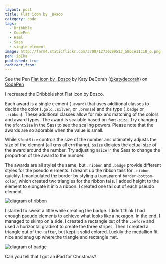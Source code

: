 ```yaml
---
layout: post
title: Flat icon by _Bosco
category: code
tags:
  - Dribbble
  - CodePen
  - Haml
  - Sass
  - single element
image: http://farm4.staticflickr.com/3708/12730299513_58bce11c10_o.png
pen: ipEka
published: true
redirect_from: 
---
```



<p data-height="500" data-theme-id="97" data-slug-hash="ipEka" data-user="katydecorah" data-default-tab="result" class='codepen'>See the Pen <a href='http://codepen.io/katydecorah/pen/ipEka'>Flat icon by _Bosco</a> by Katy DeCorah (<a href='http://codepen.io/katydecorah'>@katydecorah</a>) on <a href='http://codepen.io'>CodePen</a></p>

I recreated the Dribbble shot Flat icon by Bosco. 

Each award is a single element (`.award`) that uses additional classes to decide the color (`.gold`, `.silver`, or `.bronze`) and the type (`.badge` or `.ribbon`). These additional classes allow for mix and matching of the colors and award types. The award is scalable based on `font-size`. Try changing the `$fontSize` in the Sass to see the scaling powers. Please note that the awards are so adorable when the value is small.

While `$fontSize` controls the size of the number and ultimately adjusts the size of the element (all ems all errrthang), `$size` dictates the actual size of the award around the number. Try adjusting `$size` in the Sass to change the proportion of the award to the number.

The awards are all styled the same, but `.ribbon` and `.badge` provide different styles for the pseudo elements. I dreamt up the ribbon tails for `.ribbon` quickly. I manipulated the border by styling a transparent `border-bottom-color`, which created two triangles for the ribbon tails. I added height to the element to elongate it into a ribbon. I created one tail out of each pseudo element.

![diagram of ribbon](http://farm4.staticflickr.com/3708/12730299513_58bce11c10_o.png)

I started to sweat a little while creating the badge. I didn't think I had enough pseudo elements to achieve what looks like a hexagon. In the end, I managed to skimp on a side. I created a rectangle out of the `:before` and used a horizontal gradient to create the three stripes. Then I created a triangle out of the `:after`, but kept it solid colored. Luckily the medallion fit nice and snug up where the triangle and rectangle met.

![diagram of badge](http://farm4.staticflickr.com/3719/12730140135_bb748b1de1_o.png)

Can you tell that I got an iPad for Christmas?